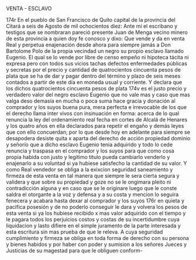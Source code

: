VENTA - ESCLAVO

174r En el pueblo de San Francisco de Quito capital de la provincia del Citará a seis de Agosto de mil ochocientos diez: Ante mí el escribano y testigos que se nombraran pareció presente Juan de Menga vecino minero de esta provincia a quien doy fe conosco y dixo: Que vende y da en venta Real y perpetua enajenación desde ahora para siempre jamás a Don Bartolome Polo de la propia vecindad un negro su propio esclavo llamado Eugenio. El qual se lo vende por libre de censo empeño ni hipoteca tácita ni expresa pero con todos sus vicios tachas defectos enfermedades públicas y secretas por el precio y cantidad de quatrocientos cincuenta pesos de plata que se ha de dar y pagar dentro del término y plazo de seis meses contados a partir de este día en moneda usual y corriente. Y declara que los dichos quatrocientos cincuenta pesos de plata 174v es el justo precio y verdadero valor del negro esclavo Eugenio que no vale mas y caso que mas valga deso demasía en mucha o poca suma hace gracia y donación al comprador y los suyos buena pura, mera perfecta e irrevocable de los que el derecho llama inter vivos con insinuación en forma: acerca de lo qual renuncia la ley del ordenamiento real fecha en cortes de Alcalá de Henares y los quatro años en ella declarados para repetir el engaño y demás leyes que con ello concuerdan; por lo que desde hoy en adelante para siempre se desapodera desiste quita x aparta del derecho de acción propiedad dominio y señorío que a dicho esclavo Eugenio tenia adquirido y todo lo cede renuncia y traspasa en el comprador y los suyos para que como cosa propia habida con justo y legitimo titulo pueda cambiarlo venderlo y enajenarlo a su voluntad si ya hubiese satisfecho la cantidad de su valor. Y como Real vendedor se obliga a la exixcion seguridad saneamiento y firmeza de esta venta en tal manera que siempre le sera cierta segura y validera y que sobre su propiedad y goze no se le ongimara pleito ni contradicción alguna y en caso que se le originare luego que le conste saldra el otorgante a la voz y defensa y a su costa y mencion lo seguira fenecera y acabara hasta dexar al comprador y los suyos 176r en quieta y pacifica posesión y de no poderlo conseguir le dara y volvera los pesos de esta venta si ya los hubiese recibido x mas valor adquirido con el tiempo y le pagara todos los perjuicios costos y costas de su incertidumbre cuya liquidacion y lasto difiere en el simple juramento de la parte interesada y esta escritura sin mas prueba de que le releva. A cuya seguridad cumplimiento y firmeza se obliga en toda forma de derecho con su persona y bienes habidos y por haber con poder y sumision a los señores Jueces y Justicias de su magestad para que le obliguen conform-